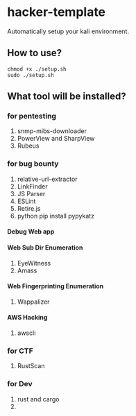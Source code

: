 # hacker-template
Automatically setup your kali environment.


## How to use?
```
chmod +x ./setup.sh
sudo ./setup.sh
```

## What tool will be installed?

### for pentesting
1. snmp-mibs-downloader
2. PowerView and SharpView
3. Rubeus

### for bug bounty

1. relative-url-extractor
2. LinkFinder
3. JS Parser
4. ESLint
5. Retire.js
6. python pip install pypykatz

#### Debug Web app

#### Web Sub Dir Enumeration
1. EyeWitness
2. Amass

#### Web Fingerprinting Enumeration
1. Wappalizer

#### AWS Hacking
1. awscli

### for CTF
1. RustScan

### for Dev
1. rust and cargo
2. 
